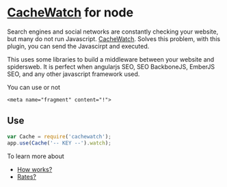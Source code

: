 # [CacheWatch](https://cache.watch/) for node

Search engines and social networks are constantly checking your website, but many do not run Javascript. [CacheWatch](https://cache.watch/). Solves this problem, with this plugin, you can send the Javascirpt and executed.

This uses some libraries to build a middleware between your website and spidersweb. It is perfect when angularjs SEO, SEO BackboneJS, EmberJS SEO, and any other javascript framework used.

You can use or not

	<meta name="fragment" content="!">

## Use

```javascript
var Cache = require('cachewatch');
app.use(Cache('-- KEY --').watch);
```

To learn more about

* [How works?](http://developer.cache.watch/)
* [Rates?](https://cache.watch/info/plans)
